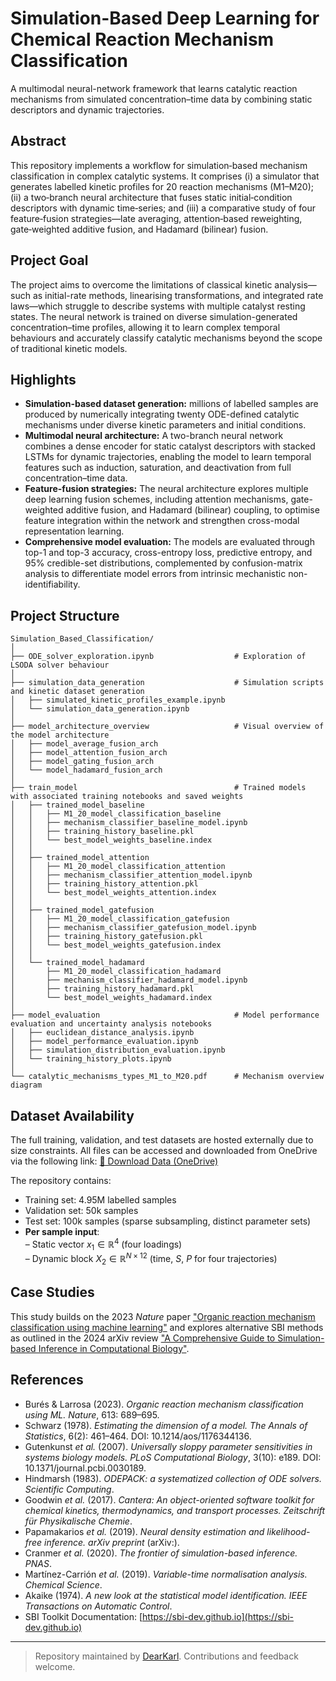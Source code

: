 # Simulation-Based Deep Learning for Chemical Reaction Mechanism Classification

A multimodal neural-network framework that learns catalytic reaction mechanisms from simulated concentration–time data by combining static descriptors and dynamic trajectories.

## Abstract

This repository implements a workflow for simulation‑based mechanism classification in complex catalytic systems. It comprises (i) a simulator that generates labelled kinetic profiles for 20 reaction mechanisms (M1–M20); (ii) a two‑branch neural architecture that fuses static initial‑condition descriptors with dynamic time‑series; and (iii) a comparative study of four feature‑fusion strategies—late averaging, attention‑based reweighting, gate‑weighted additive fusion, and Hadamard (bilinear) fusion.

## Project Goal

The project aims to overcome the limitations of classical kinetic analysis—such as initial-rate methods, linearising transformations, and integrated rate laws—which struggle to describe systems with multiple catalyst resting states. The neural network is trained on diverse simulation-generated concentration–time profiles, allowing it to learn complex temporal behaviours and accurately classify catalytic mechanisms beyond the scope of traditional kinetic models.

## Highlights

- **Simulation-based dataset generation:** millions of labelled samples are produced by numerically integrating twenty ODE-defined catalytic mechanisms under diverse kinetic parameters and initial conditions. 
- **Multimodal neural architecture:** A two-branch neural network combines a dense encoder for static catalyst descriptors with stacked LSTMs for dynamic trajectories, enabling the model to learn temporal features such as induction, saturation, and deactivation from full concentration–time data.
- **Feature-fusion strategies:** The neural architecture explores multiple deep learning fusion schemes, including attention mechanisms, gate-weighted additive fusion, and Hadamard (bilinear) coupling, to optimise feature integration within the network and strengthen cross-modal representation learning.
- **Comprehensive model evaluation:** The models are evaluated through top-1 and top-3 accuracy, cross-entropy loss, predictive entropy, and 95% credible-set distributions, complemented by confusion-matrix analysis to differentiate model errors from intrinsic mechanistic non-identifiability.

## Project Structure

```
Simulation_Based_Classification/
│
├── ODE_solver_exploration.ipynb                  # Exploration of LSODA solver behaviour
│
├── simulation_data_generation                    # Simulation scripts and kinetic dataset generation
│   ├── simulated_kinetic_profiles_example.ipynb
│   └── simulation_data_generation.ipynb
│
├── model_architecture_overview                   # Visual overview of the model architecture
│   ├── model_average_fusion_arch
│   ├── model_attention_fusion_arch
│   ├── model_gating_fusion_arch
│   └── model_hadamard_fusion_arch
│
├── train_model                                   # Trained models with associated training notebooks and saved weights
│   ├── trained_model_baseline
│   │   ├── M1_20_model_classification_baseline
│   │   ├── mechanism_classifier_baseline_model.ipynb
│   │   ├── training_history_baseline.pkl
│   │   └── best_model_weights_baseline.index
│   │
│   ├── trained_model_attention
│   │   ├── M1_20_model_classification_attention
│   │   ├── mechanism_classifier_attention_model.ipynb
│   │   ├── training_history_attention.pkl
│   │   └── best_model_weights_attention.index
│   │
│   ├── trained_model_gatefusion
│   │   ├── M1_20_model_classification_gatefusion
│   │   ├── mechanism_classifier_gatefusion_model.ipynb
│   │   ├── training_history_gatefusion.pkl
│   │   └── best_model_weights_gatefusion.index
│   │
│   └── trained_model_hadamard
│       ├── M1_20_model_classification_hadamard
│       ├── mechanism_classifier_hadamard_model.ipynb
│       ├── training_history_hadamard.pkl
│       └── best_model_weights_hadamard.index
│
├── model_evaluation                              # Model performance evaluation and uncertainty analysis notebooks
│   ├── euclidean_distance_analysis.ipynb
│   ├── model_performance_evaluation.ipynb
│   ├── simulation_distribution_evaluation.ipynb
│   └── training_history_plots.ipynb
│
└── catalytic_mechanisms_types_M1_to_M20.pdf      # Mechanism overview diagram
```

## Dataset Availability
The full training, validation, and test datasets are hosted externally due to size constraints. All files can be accessed and downloaded from OneDrive via the following link:
[🔗 Download Data (OneDrive)](https://1drv.ms/f/s!AtSPOuyiZcMKgQJpXgPnEHD2dFKX?e=dfRsQG)

The repository contains:
- Training set: 4.95M labelled samples
- Validation set: 50k samples
- Test set: 100k samples (sparse subsampling, distinct parameter sets)
- **Per sample input**:  
  – Static vector $x_1 \in \mathbb{R}^4$ (four loadings)  
  – Dynamic block $X_2 \in \mathbb{R}^{N \times 12}$ (time, $S$, $P$ for four trajectories)  

## Case Studies
This study builds on the 2023 *Nature* paper ["Organic reaction mechanism classification using machine learning"](https://www.nature.com/articles/s41586-022-05639-4) and explores alternative SBI methods as outlined in the 2024 arXiv review ["A Comprehensive Guide to Simulation-based Inference in Computational Biology"](https://arxiv.org/abs/2409.19675).

## References
- Burés & Larrosa (2023). *Organic reaction mechanism classification using ML.* *Nature*, 613: 689–695.
- Schwarz (1978). *Estimating the dimension of a model.* *The Annals of Statistics*, 6(2): 461–464. DOI: 10.1214/aos/1176344136.
- Gutenkunst *et al.* (2007). *Universally sloppy parameter sensitivities in systems biology models.* *PLoS Computational Biology*, 3(10): e189. DOI: 10.1371/journal.pcbi.0030189.
- Hindmarsh (1983). *ODEPACK: a systematized collection of ODE solvers.* *Scientific Computing*.
- Goodwin *et al.* (2017). *Cantera: An object-oriented software toolkit for chemical kinetics, thermodynamics, and transport processes.* *Zeitschrift für Physikalische Chemie*.
- Papamakarios *et al.* (2019). *Neural density estimation and likelihood-free inference.* *arXiv preprint* (arXiv:).
- Cranmer *et al.* (2020). *The frontier of simulation-based inference.* *PNAS*.
- Martínez-Carrión *et al.* (2019). *Variable-time normalisation analysis.* *Chemical Science*.
- Akaike (1974). *A new look at the statistical model identification.* *IEEE Transactions on Automatic Control*.
- SBI Toolkit Documentation: [https://sbi-dev.github.io](https://sbi-dev.github.io)

---

> Repository maintained by [DearKarl](https://github.com/DearKarl). Contributions and feedback welcome.
